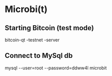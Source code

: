 Microbi(t)
========

Starting Bitcoin (test mode)
----------------------

bitcoin-qt -testnet -server


Connect to MySql db
-------------------

mysql --user=root --password=ddww4l microbit

